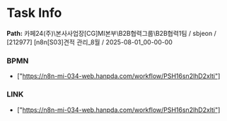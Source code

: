 # Task Info

**Path:** 카페24(주)\본사사업장\[CG]MI본부\B2B협력그룹\B2B협력1팀 / sbjeon / [212977] [n8n[S03]견적 관리_8월 / 2025-08-01_00-00-00

### BPMN
- ["https://n8n-mi-034-web.hanpda.com/workflow/PSH16sn2lhD2xlti"]

### LINK
- ["https://n8n-mi-034-web.hanpda.com/workflow/PSH16sn2lhD2xlti"]

